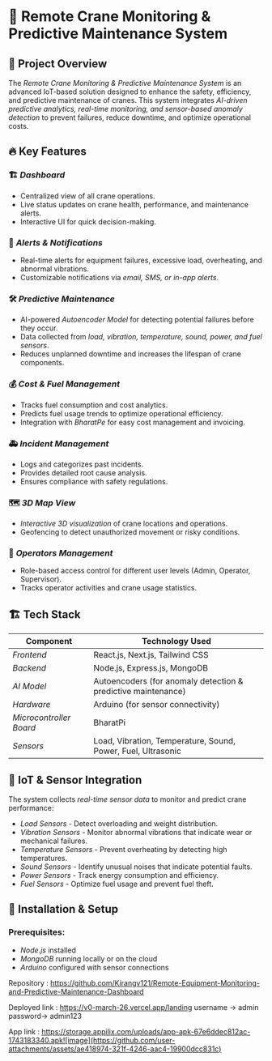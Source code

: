 # 🚀 Remote Crane Monitoring & Predictive Maintenance System

## 📌 Project Overview
The *Remote Crane Monitoring & Predictive Maintenance System* is an advanced IoT-based solution designed to enhance the safety, efficiency, and predictive maintenance of cranes. This system integrates *AI-driven predictive analytics, real-time monitoring, and sensor-based anomaly detection* to prevent failures, reduce downtime, and optimize operational costs.

## 🔥 Key Features
### 🏗 *Dashboard*
- Centralized view of all crane operations.
- Live status updates on crane health, performance, and maintenance alerts.
- Interactive UI for quick decision-making.

### 🚨 *Alerts & Notifications*
- Real-time alerts for equipment failures, excessive load, overheating, and abnormal vibrations.
- Customizable notifications via *email, SMS, or in-app alerts*.

### 🛠 *Predictive Maintenance*
- AI-powered *Autoencoder Model* for detecting potential failures before they occur.
- Data collected from *load, vibration, temperature, sound, power, and fuel sensors*.
- Reduces unplanned downtime and increases the lifespan of crane components.

### 💰 *Cost & Fuel Management*
- Tracks fuel consumption and cost analytics.
- Predicts fuel usage trends to optimize operational efficiency.
- Integration with *BharatPe* for easy cost management and invoicing.

### 🚑 *Incident Management*
- Logs and categorizes past incidents.
- Provides detailed root cause analysis.
- Ensures compliance with safety regulations.

### 🗺 *3D Map View*
- *Interactive 3D visualization* of crane locations and operations.
- Geofencing to detect unauthorized movement or risky conditions.

### 👷 *Operators Management*
- Role-based access control for different user levels (Admin, Operator, Supervisor).
- Tracks operator activities and crane usage statistics.

## 🏗 Tech Stack
| Component      | Technology Used |
|---------------|----------------|
| *Frontend*  | React.js, Next.js, Tailwind CSS |
| *Backend*   | Node.js, Express.js, MongoDB |
| *AI Model*  | Autoencoders (for anomaly detection & predictive maintenance) |
| *Hardware*  | Arduino (for sensor connectivity) |
| *Microcontroller Board*   | BharatPi  |
| *Sensors*   | Load, Vibration, Temperature, Sound, Power, Fuel, Ultrasonic |

## 📡 IoT & Sensor Integration
The system collects *real-time sensor data* to monitor and predict crane performance:
- *Load Sensors* - Detect overloading and weight distribution.
- *Vibration Sensors* - Monitor abnormal vibrations that indicate wear or mechanical failures.
- *Temperature Sensors* - Prevent overheating by detecting high temperatures.
- *Sound Sensors* - Identify unusual noises that indicate potential faults.
- *Power Sensors* - Track energy consumption and efficiency.
- *Fuel Sensors* - Optimize fuel usage and prevent fuel theft.

## 🚀 Installation & Setup
### Prerequisites:
- *Node.js* installed
- *MongoDB* running locally or on the cloud
- *Arduino* configured with sensor connections


 Repository   :  https://github.com/Kirangv121/Remote-Equipment-Monitoring-and-Predictive-Maintenance-Dashboard

 Deployed link : https://v0-march-26.vercel.app/landing
                  username -> admin
                  password->  admin123

 App link    :  https://storage.appilix.com/uploads/app-apk-67e6ddec812ac-1743183340.apk![image](https://github.com/user-attachments/assets/ae418974-321f-4246-aac4-19900dcc831c)

   
 
